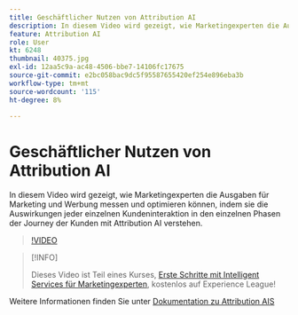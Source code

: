 ```yaml
---
title: Geschäftlicher Nutzen von Attribution AI
description: In diesem Video wird gezeigt, wie Marketingexperten die Ausgaben für Marketing und Werbung messen und optimieren können, indem sie die Auswirkungen jeder einzelnen Kundeninteraktion in den einzelnen Phasen der Journey der Kunden mit Attribution AI verstehen.
feature: Attribution AI
role: User
kt: 6248
thumbnail: 40375.jpg
exl-id: 12aa5c9a-ac48-4506-bbe7-14106fc17675
source-git-commit: e2bc058bac9dc5f95587655420ef254e896eba3b
workflow-type: tm+mt
source-wordcount: '115'
ht-degree: 8%

---
```


# Geschäftlicher Nutzen von Attribution AI

In diesem Video wird gezeigt, wie Marketingexperten die Ausgaben für Marketing und Werbung messen und optimieren können, indem sie die Auswirkungen jeder einzelnen Kundeninteraktion in den einzelnen Phasen der Journey der Kunden mit Attribution AI verstehen.

>[!VIDEO](https://video.tv.adobe.com/v/40375?quality=12&learn=on)

>[!INFO]
>
> Dieses Video ist Teil eines Kurses, [Erste Schritte mit Intelligent Services für Marketingexperten](https://experienceleague.adobe.com/?recommended=ExperiencePlatform-U-1-2020.1.intelligentservices), kostenlos auf Experience League!

Weitere Informationen finden Sie unter [Dokumentation zu Attribution AIS](https://experienceleague.adobe.com/docs/experience-platform/intelligent-services/attribution-ai/overview.html)

